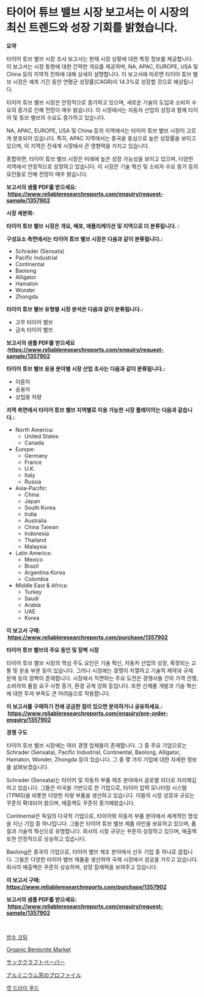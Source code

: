 <p><h1>타이어 튜브 밸브 시장 보고서는 이 시장의 최신 트렌드와 성장 기회를 밝혔습니다.</h1></p><p><strong>요약</strong></p>
<p><p>타이어 튜브 밸브 시장 조사 보고서는 현재 시장 상황에 대한 특정 정보를 제공합니다. 이 보고서는 시장 동향에 대한 간략한 개요를 제공하며, NA, APAC, EUROPE, USA 및 China 등의 지역적 전파에 대해 상세히 설명합니다. 이 보고서에 따르면 타이어 튜브 밸브 시장은 예측 기간 동안 연평균 성장률(CAGR)이 14.3%로 성장할 것으로 예상됩니다.</p><p>타이어 튜브 밸브 시장은 안정적으로 증가하고 있으며, 새로운 기술의 도입과 소비자 수요의 증가로 인해 전망이 매우 밝습니다. 이 시장에서는 자동차 산업의 성장과 함께 타이어 및 튜브 밸브의 수요도 증가하고 있습니다.</p><p>NA, APAC, EUROPE, USA 및 China 등의 지역에서는 타이어 튜브 밸브 시장이 고르게 분포되어 있습니다. 특히, APAC 지역에서는 중국을 중심으로 높은 성장률을 보이고 있으며, 이 지역은 전세계 시장에서 큰 영향력을 가지고 있습니다.</p><p>종합하면, 타이어 튜브 밸브 시장은 미래에 높은 성장 가능성을 보이고 있으며, 다양한 지역에서 안정적으로 성장하고 있습니다. 이 시장은 기술 혁신 및 소비자 수요 증가 등의 요인들로 인해 전망이 매우 밝습니다.</p></p>
<p><strong>보고서의 샘플 PDF를 받으세요: &nbsp;<a href="https://www.reliableresearchreports.com/enquiry/request-sample/1357902">https://www.reliableresearchreports.com/enquiry/request-sample/1357902</a></strong></p>
<p><strong>시장 세분화:</strong></p>
<p><strong> 타이어 튜브 밸브 시장은 개요, 배포, 애플리케이션 및 지역으로 더 분류됩니다. :</strong></p>
<p><strong>구성요소 측면에서는 타이어 튜브 밸브 시장은 다음과 같이 분류됩니다.:</strong></p>
<p><ul><li>Schrader (Sensata)</li><li>Pacific Industrial</li><li>Continental</li><li>Baolong</li><li>Alligator</li><li>Hamaton</li><li>Wonder</li><li>Zhongda</li></ul></p>
<p><strong> 타이어 튜브 밸브 유형별 시장 분석은 다음과 같이 분류됩니다.:</strong></p>
<p><ul><li>고무 타이어 밸브</li><li>금속 타이어 밸브</li></ul></p>
<p><strong>보고서의 샘플 PDF를 받으세요 :<a href="https://www.reliableresearchreports.com/enquiry/request-sample/1357902">https://www.reliableresearchreports.com/enquiry/request-sample/1357902</a></strong></p>
<p><strong> 타이어 튜브 밸브 응용 분야별 시장 산업 조사는 다음과 같이 분류됩니다.:</strong></p>
<p><ul><li>이륜차</li><li>승용차</li><li>상업용 차량</li></ul></p>
<p><strong>지역 측면에서 타이어 튜브 밸브 지역별로 이용 가능한 시장 플레이어는 다음과 같습니다.:</strong></p>
<p><ul>
    <li>
        North America:
        <ul>
            <li>United States</li>
            <li>Canada</li>
        </ul>
    </li>
    <li>
        Europe:
        <ul>
            <li>Germany</li>
            <li>France</li>
            <li>U.K.</li>
            <li>Italy</li>
            <li>Russia</li>
        </ul>
    </li>
    <li>
        Asia-Pacific:
        <ul>
            <li>China</li>
            <li>Japan</li>
            <li>South Korea</li>
            <li>India</li>
            <li>Australia</li>
            <li>China Taiwan</li>
            <li>Indonesia</li>
            <li>Thailand</li>
            <li>Malaysia</li>
        </ul>
    </li>
    <li>
        Latin America:
        <ul>
            <li>Mexico</li>
            <li>Brazil</li>
            <li>Argentina Korea</li>
            <li>Colombia</li>
        </ul>
    </li>
    <li>
        Middle East & Africa:
        <ul>
            <li>Turkey</li>
            <li>Saudi</li>
            <li>Arabia</li>
            <li>UAE</li>
            <li>Korea</li>
        </ul>
    </li>
    </ul></p>
<p><strong>이 보고서 구매: &nbsp;<a href="https://www.reliableresearchreports.com/purchase/1357902">https://www.reliableresearchreports.com/purchase/1357902</a></strong></p>
<p><strong>타이어 튜브 밸브의 주요 동인 및 장벽 시장</strong></p>
<p><p>타이어 튜브 밸브 시장의 핵심 주도 요인은 기술 혁신, 자동차 산업의 성장, 확장되는 교통 및 운송 부문 등이 있습니다. 그러나 시장에는 경쟁이 치열하고 기술적 제약과 규제 문제 등의 장벽이 존재합니다. 시장에서 직면하는 주요 도전은 경쟁사들 간의 가격 전쟁, 소비자의 품질 요구 사항 증가, 환경 규제 강화 등입니다. 또한 신제품 개발과 기술 혁신에 대한 투자 부족도 큰 어려움으로 작용합니다.</p></p>
<p><strong>이 보고서를 구매하기 전에 궁금한 점이 있으면 문의하거나 공유하세요.: &nbsp;<a href="https://www.reliableresearchreports.com/enquiry/pre-order-enquiry/1357902">https://www.reliableresearchreports.com/enquiry/pre-order-enquiry/1357902</a></strong></p>
<p><strong>경쟁 구도</strong></p>
<p><p>타이어 튜브 밸브 시장에는 여러 경쟁 업체들이 존재합니다. 그 중 주요 기업으로는 Schrader (Sensata), Pacific Industrial, Continental, Baolong, Alligator, Hamaton, Wonder, Zhongda 등이 있습니다. 그 중 몇 가지 기업에 대한 자세한 정보를 살펴보겠습니다.</p><p>Schrader (Sensata)는 타이어 및 자동차 부품 제조 분야에서 글로벌 리더로 자리매김하고 있습니다. 그들은 미국을 기반으로 한 기업으로, 타이어 압력 모니터링 시스템(TPMS)을 비롯한 다양한 차량 부품을 생산하고 있습니다. 이들의 시장 성장과 규모는 꾸준히 확대되어 왔으며, 매출액도 꾸준히 증가해왔습니다.</p><p>Continental은 독일의 다국적 기업으로, 타이어와 자동차 부품 분야에서 세계적인 명성을 지닌 기업 중 하나입니다. 그들은 타이어 튜브 밸브 제품 라인을 보유하고 있으며, 품질과 기술적 혁신으로 유명합니다. 회사의 시장 규모는 꾸준히 성장하고 있으며, 매출액 또한 안정적으로 상승하고 있습니다.</p><p>Baolong은 중국의 기업으로, 타이어 밸브 제조 분야에서 선두 기업 중 하나로 꼽힙니다. 그들은 다양한 타이어 밸브 제품을 생산하여 국제 시장에서 성공을 거두고 있습니다. 회사의 매출액은 꾸준히 상승하며, 성장 잠재력을 보여주고 있습니다.</p></p>
<p><strong>이 보고서 구매: &nbsp; <a href="https://www.reliableresearchreports.com/purchase/1357902">https://www.reliableresearchreports.com/purchase/1357902</a></strong></p>
<p><strong>보고서의 샘플 PDF를 받으세요: &nbsp;<a href="https://www.reliableresearchreports.com/enquiry/request-sample/1357902">https://www.reliableresearchreports.com/enquiry/request-sample/1357902</a></strong><strong></strong></p>
<p>&nbsp;</p>
<p><p><a href="https://medium.com/@constantinvon/%EB%B0%A9%EC%88%98%EC%BD%94%ED%8C%85-%EC%8B%9C%EC%9E%A5%EC%9D%80-%EC%8B%9C%EC%9E%A5-%EC%A0%90%EC%9C%A0%EC%9C%A8-%ED%81%AC%EA%B8%B0-%EB%B0%8F-2031%EB%85%84%EA%B9%8C%EC%A7%80%EC%9D%98-%EC%98%88%EC%83%81-%EC%98%88%EC%B8%A1%EC%97%90-%EC%B4%88%EC%A0%90%EC%9D%84-%EB%A7%9E%EC%B6%A5%EB%8B%88%EB%8B%A4-21f77b845e5c">방수 코팅</a></p><p><a href="https://github.com/globismark/Market-Research-Report-List-2/blob/main/organic-bentonite-market.md">Organic Bentonite Market</a></p><p><a href="https://medium.com/@dm15982023/%E3%82%B5%E3%83%83%E3%82%AF%E3%82%AF%E3%83%A9%E3%83%95%E3%83%88%E7%B4%99%E5%B8%82%E5%A0%B4%E3%81%AE%E5%88%86%E6%9E%90-%E3%82%B0%E3%83%AD%E3%83%BC%E3%83%90%E3%83%AB%E7%94%A3%E6%A5%AD%E3%81%AE%E5%B1%95%E6%9C%9B%E3%81%A8%E4%BA%88%E6%B8%AC-2024%E5%B9%B4%E3%81%8B%E3%82%892031%E5%B9%B4-72beee658ed4">サッククラフトペーパー</a></p><p><a href="https://medium.com/@rodhoppe07/%E3%82%A2%E3%83%AB%E3%83%9F%E3%83%8B%E3%82%A6%E3%83%A0%E7%AA%93%E3%83%97%E3%83%AD%E3%83%95%E3%82%A1%E3%82%A4%E3%83%AB%E3%81%AE%E5%B8%82%E5%A0%B4%E8%AA%BF%E6%9F%BB%E3%83%AC%E3%83%9D%E3%83%BC%E3%83%88-%E3%81%9D%E3%81%AE%E6%AD%B4%E5%8F%B2%E3%81%A8%E4%BA%88%E6%B8%AC2024%E5%B9%B4%E3%81%8B%E3%82%892031%E5%B9%B4%E3%81%BE%E3%81%A7-e74a711be320">アルミニウム窓のプロファイル</a></p><p><a href="https://github.com/vsoq0zknh59/Market-Research-Report-List-1/blob/main/7679677193905.md">캣 드라이 푸드</a></p></p>